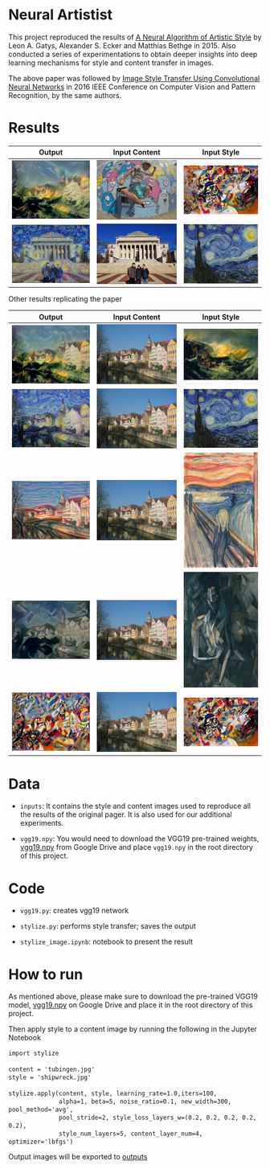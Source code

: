 # Neural Artistist

This project reproduced the results of [A Neural Algorithm of Artistic Style](https://arxiv.org/pdf/1508.06576.pdf) by Leon A. Gatys, Alexander S. Ecker and Matthias Bethge in 2015.
Also conducted a series of experimentations to obtain deeper insights into deep learning mechanisms for style and content transfer in images.

The above paper was followed by [Image Style Transfer Using Convolutional Neural Networks](https://www.cv-foundation.org/openaccess/content_cvpr_2016/papers/Gatys_Image_Style_Transfer_CVPR_2016_paper.pdf) in 2016 IEEE Conference on Computer Vision and Pattern Recognition, by the same authors.

# Results

Output | Input Content | Input Style
:-----:|:--------:|:--------:
<img src="outputs/final/tubingen_shipwreck_w200_i100_lr1.0_alpha1_beta5_nr0.1_lbfgs_avg_ps2_sllw0.2_snl5_cln4_time0.9.jpg" alt="drawing" width="300"/> | <img src="inputs/hawaii.jpg" alt="drawing" width="300"/> | <img src="inputs/composition7.jpg" alt="drawing" width="300"/>
<img src="outputs/final/csjl_starry_night_w300_i70_lr1.0_alpha1_beta10_nr0.6_lbfgs_avg_ps2_sllw0.2_snl5_cln4_time0.2.jpg" alt="drawing" width="300"/> | <img src="inputs/csjl.jpeg" alt="drawing" width="300"/> | <img src="inputs/starry_night.jpg" alt="drawing" width="300"/>

Other results replicating the paper

Output | Input Content | Input Style
:-----:|:--------:|:--------:
<img src="outputs/final/tubingen_shipwreck_w300_i100_lr1.0_alpha1_beta5_nr0.1_lbfgs_avg_ps2_sllw0.2_snl5_cln4_time0.2.jpg" alt="drawing" width="300"/> | <img src="inputs/tubingen.jpg" alt="drawing" width="300"/> | <img src="inputs/shipwreck.jpg" alt="drawing" width="300"/>
<img src="outputs/final/tubingen_starry_night_w300_i100_lr1.0_alpha100_beta1_nr0.1_lbfgs_avg_ps2_sllw0.2_snl5_cln4_time1.1.jpg" alt="drawing" width="300"/> | <img src="inputs/tubingen.jpg" alt="drawing" width="300"/> | <img src="inputs/starry_night.jpg" alt="drawing" width="300"/>
<img src="outputs/final/tubingen_scream_w300_i40_lr2.0_alpha1_beta1000_nr0.1_lbfgs_avg_ps2_sllw0.2_snl5_cln4_time0.2.jpg" alt="drawing" width="300"/> | <img src="inputs/tubingen.jpg" alt="drawing" width="300"/> | <img src="inputs/scream.jpg" alt="drawing" height="230"/>
<img src="outputs/final/tubingen_seated_nude_w300_i200_lr1.0_alpha1_beta1000_nr0.7_lbfgs_avg_ps2_sllw0.2_snl5_cln4_time0.2.jpg" alt="drawing" width="300"/> | <img src="inputs/tubingen.jpg" alt="drawing" width="300"/> | <img src="inputs/seated_nude.jpg" alt="drawing" height="230"/>
<img src="outputs/final/tubingen_composition7_w300_i300_lr1.0_alpha1_beta1000_nr0.6_lbfgs_avg_ps2_sllw0.2_snl5_cln4_time0.2.jpg" alt="drawing" width="300"/> | <img src="inputs/tubingen.jpg" alt="drawing" width="300"/> | <img src="inputs/composition7.jpg" alt="drawing" width="300"/>


# Data

- `inputs`: It contains the style and content images used to reproduce all the results of the original pager. It is also used for our additional experiments.

- `vgg19.npy`: You would need to download the VGG19 pre-trained weights, [vgg19.npy](https://drive.google.com/open?id=1dvv0XiR1nmJVO06EdqLcesJoNYqIcPx7) from Google Drive and place `vgg19.npy` in the root directory of this project.

# Code

- `vgg19.py`: creates vgg19 network

- `stylize.py`: performs style transfer; saves the output

- `stylize_image.ipynb`: notebook to present the result


# How to run

As mentioned above, please make sure to download the pre-trained VGG19 model, [vgg19.npy](https://drive.google.com/open?id=1dvv0XiR1nmJVO06EdqLcesJoNYqIcPx7) on Google Drive and place it in the root directory of this project.

Then apply style to a content image by running the following in the Jupyter Notebook

    import stylize

    content = 'tubingen.jpg'
    style = 'shipwreck.jpg'

    stylize.apply(content, style, learning_rate=1.0,iters=100,
                  alpha=1, beta=5, noise_ratio=0.1, new_width=300, pool_method='avg',
                  pool_stride=2, style_loss_layers_w=(0.2, 0.2, 0.2, 0.2, 0.2),
                  style_num_layers=5, content_layer_num=4, optimizer='lbfgs')

Output images will be exported to [outputs](outputs)
